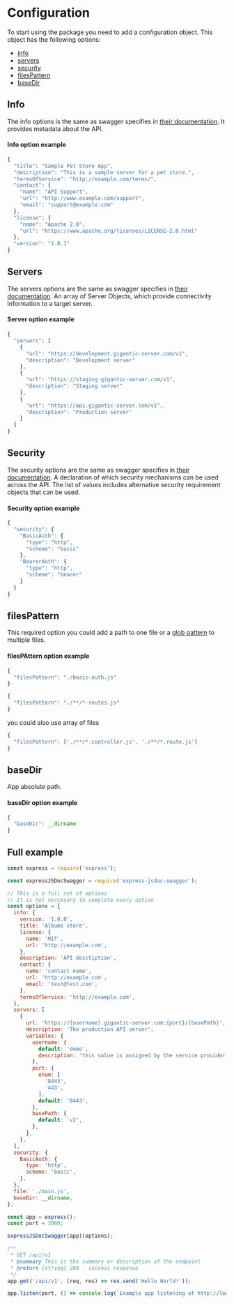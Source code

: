 # Configuration

To start using the package you need to add a configuration object. This object has the following options:

- [info](configuration.md?id=info)
- [servers](configuration.md?id=servers)
- [security](configuration.md?id=security)
- [filesPattern](configuration.md?id=filespattern)
- [baseDir](configuration.md?id=basedir)

## Info

The info options is the same as swagger specifies in [their documentation](https://swagger.io/specification/#info-object). It provides metadata about the API.

#### Info option example

```javascript
{
  "title": "Sample Pet Store App",
  "description": "This is a sample server for a pet store.",
  "termsOfService": "http://example.com/terms/",
  "contact": {
    "name": "API Support",
    "url": "http://www.example.com/support",
    "email": "support@example.com"
  },
  "license": {
    "name": "Apache 2.0",
    "url": "https://www.apache.org/licenses/LICENSE-2.0.html"
  },
  "version": "1.0.1"
}
```

## Servers

The servers options are the same as swagger specifies in [their documentation](https://swagger.io/specification/#server-object). An array of Server Objects, which provide connectivity information to a target server.

#### Server option example

```javascript
{
  "servers": [
    {
      "url": "https://development.gigantic-server.com/v1",
      "description": "Development server"
    },
    {
      "url": "https://staging.gigantic-server.com/v1",
      "description": "Staging server"
    },
    {
      "url": "https://api.gigantic-server.com/v1",
      "description": "Production server"
    }
  ]
}
```

## Security

The security options are the same as swagger specifies in [their documentation](https://swagger.io/specification/#security-requirement-object). A declaration of which security mechanisms can be used across the API. The list of values includes alternative security requirement objects that can be used.

#### Security option example

```javascript
{
  "security": {
    "BasicAuth": {
      "type": "http",
      "scheme": "basic"
    },
    "BearerAuth": {
      "type": "http",
      "scheme": "bearer"
    }
  }
}
```

## filesPattern

This required option you could add a path to one file or a [glob pattern](https://en.wikipedia.org/wiki/Glob_(programming)) to multiple files.

#### filesPAttern option example

```javascript
{
  "filesPattern": "./basic-auth.js"
}
```

```javascript
{
  "filesPattern": "./**/*-routes.js"
}
```

you could also use array of files

```javascript
{
  "filesPattern": ['./**/*.controller.js', './**/*.route.js']
}
```

## baseDir

App absolute path.

#### baseDir option example

```javascript
{
  "baseDir": __dirname
}
```

## Full example

```javascript
const express = require('express');

const expressJSDocSwagger = require('express-jsdoc-swagger');

// This is a full set of options
// It is not neccesary to complete every option
const options = {
  info: {
    version: '1.0.0',
    title: 'Albums store',
    license: {
      name: 'MIT',
      url: 'http://example.com',
    },
    description: 'API desctiption',
    contact: {
      name: 'contact name',
      url: 'http://example.com',
      email: 'test@test.com',
    },
    termsOfService: 'http://example.com',
  },
  servers: [
    {
      url: 'https://{username}.gigantic-server.com:{port}/{basePath}',
      description: 'The production API server',
      variables: {
        username: {
          default: 'demo',
          description: 'this value is assigned by the service provider, in this example `gigantic-server.com`',
        },
        port: {
          enum: [
            '8443',
            '443',
          ],
          default: '8443',
        },
        basePath: {
          default: 'v2',
        },
      },
    },
  ],
  security: {
    BasicAuth: {
      type: 'http',
      scheme: 'basic',
    },
  },
  file: './main.js',
  baseDir: __dirname,
};

const app = express();
const port = 3000;

expressJSDocSwagger(app)(options);

/**
 * GET /api/v1
 * @summary This is the summary or description of the endpoint
 * @return {string} 200 - success response
 */
app.get('/api/v1', (req, res) => res.send('Hello World!'));

app.listen(port, () => console.log(`Example app listening at http://localhost:${port}`));
```



